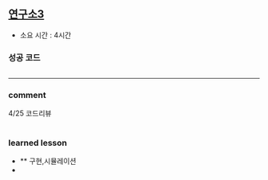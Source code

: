 ## [연구소3](https://www.acmicpc.net/problem/17142)
* 소요 시간 :  4시간 

### 성공 코드
```python

```



----------------------------------------------------------------------------
### comment 
4/25 코드리뷰    


#
#
 ### learned lesson
 
* ** 구현,시뮬레이션
* 
#
#
 
 
 
 

